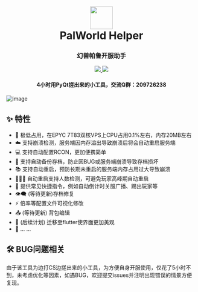 <h1 align="center">
  <a href="https://github.com/hualuoo/palworld_helper" alt="logo" ><img src="https://raw.githubusercontent.com/hualuoo/palworld_helper/main/resource/favicon.ico" width="60"/></a>
  <br>
  PalWorld Helper
  <br>
</h1>
<h3 align="center">幻兽帕鲁开服助手</h3>
<p align="center">
  <a href="https://www.python.org/">
    <img src="https://img.shields.io/badge/Language-Python-blue?style=flat-square"/>
  </a>
  <a href="https://github.com/hualuoo/palworld-helper/releases">
    <img src="https://img.shields.io/badge/Release-V1.0.8-blue?style=flat-square"/>
  </a>
</p>
<h4 align="center">4小时用PyQt搓出来的小工具，交流Q群：209726238</h4>

![image](https://raw.githubusercontent.com/hualuoo/palworld_helper/main/images/img1.png)

## :sparkles: 特性
* :rocket: 极低占用，在EPYC 7T83双核VPS上CPU占用0.1%左右，内存20MB左右
* :cloud: 支持崩溃检测，服务端因内存溢出导致崩溃后将会自动重启服务端
* 💻 支持自动配置RCON，更加便携简单
* 💾 支持自动备份存档，防止因BUG或服务端崩溃导致存档损坏
* 📚 支持自动重启，预防长期未重启的服务端内存占用过大导致崩溃
* :family_woman_girl_boy: 自动重启支持人数检测，可避免玩家高峰期自动重启
* :link: 提供常见快捷指令，例如自动倒计时关服广播、踢出玩家等
* :eye_speech_bubble: (等待更新)存档修复
* :zap: 倍率等配置文件可视化修改
* :outbox_tray: (等待更新) 背包编辑
* :art: (后续计划) 迁移至flutter使界面更加美观
* 🌈 ... ...

## :hammer_and_wrench: BUG问题相关
由于该工具为边打CS边搓出来的小工具，为方便自身开服使用，仅花了5小时不到，未考虑优化等因素，如遇BUG，欢迎提交issues并注明出现错误的情景方便复现。
